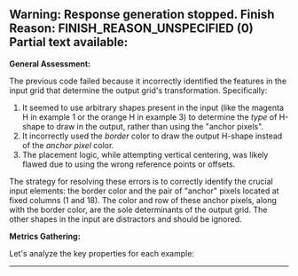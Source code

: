 Warning: Response generation stopped. Finish Reason: FINISH_REASON_UNSPECIFIED (0)
Partial text available:
---
**General Assessment:**

The previous code failed because it incorrectly identified the features in the input grid that determine the output grid's transformation. Specifically:
1.  It seemed to use arbitrary shapes present in the input (like the magenta H in example 1 or the orange H in example 3) to determine the *type* of H-shape to draw in the output, rather than using the "anchor pixels".
2.  It incorrectly used the *border* color to draw the output H-shape instead of the *anchor pixel* color.
3.  The placement logic, while attempting vertical centering, was likely flawed due to using the wrong reference points or offsets.

The strategy for resolving these errors is to correctly identify the crucial input elements: the border color and the pair of "anchor" pixels located at fixed columns (1 and 18). The color and row of these anchor pixels, along with the border color, are the sole determinants of the output grid. The other shapes in the input are distractors and should be ignored.

**Metrics Gathering:**

Let's analyze the key properties for each example:


---
